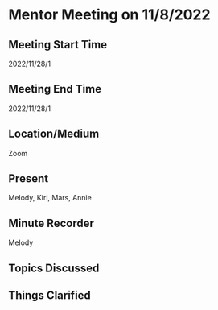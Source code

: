 # Mentor Meeting on 11/8/2022

## Meeting Start Time
2022/11/28/1

## Meeting End Time
2022/11/28/1

## Location/Medium
Zoom

## Present
Melody, Kiri, Mars, Annie

## Minute Recorder
Melody

## Topics Discussed

## Things Clarified

